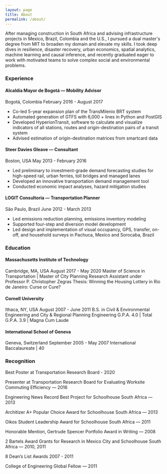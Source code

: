 ```yaml
---
layout: page
title: About
permalink: /about/
---
```


After managing construction in South Africa and advising infrastructure projects in Mexico, Brazil, Colombia and the U.S., I pursued a dual master's degree from MIT to broaden my domain and elevate my skills. I took deep dives in resilience, disaster recovery, urban economics, spatial analytics, machine learning and causal inference, and recently graduated eager to work with motivated teams to solve complex social and environmental problems. 

### Experience

#### Alcaldía Mayor de Bogotá — Mobility Advisor
Bogotá, Colombia
February 2016 - August 2017
- Co-led 5-year expansion plan of the TransMilenio BRT system
- Automated generation of GTFS with 6,000 + lines in Python and PostGIS
- Developed HyperionTransit, software to calculate and visualize indicators
of all stations, routes and origin-destination pairs of a transit system
- Advised estimation of origin-destination matrices from smartcard data

#### Steer Davies Gleave — Consultant
Boston, USA
May 2013 - February 2016
- Led preliminary to investment-grade demand forecasting studies for
high-speed rail, urban ferries, toll bridges and managed lanes
- Developed an innovative transportation demand management tool
- Conducted economic impact analyses, hazard mitigation studies

#### LOGIT Consultoria — Transportation Planner
São Paulo, Brazil
June 2012 - March 2013
- Led emissions reduction planning, emissions inventory modeling
- Supported four-step and diversion model development
- Led design and implementation of visual occupancy, GPS, transfer, on-off,
and household surveys in Pachuca, Mexico and Sorocaba, Brazil

### Education

#### Massachusetts Institute of Technology
Cambridge, MA, USA
August 2017 - May 2020
Master of Science in Transportation | Master of City Planning
Research Assistant under Professor P. Christopher Zegras
Thesis: Winning the Housing Lottery in Rio de Janeiro: Curse or Cure?

#### Cornell University
Ithaca, NY, USA
August 2007 - June 2011
B.S. in Civil & Environmental Engineering and City & Regional Planning
Engineering G.P.A. 4.0 | Total G.P.A. 3.9 | Magna Cum Laude

#### International School of Geneva
Geneva, Switzerland
September 2005 - May 2007
International Baccalaureate | 40

### Recognition

Best Poster at Transportation Research
Board - 2020

Presenter at
Transportation Research
Board for Evaluating
Worksite Commuting
Efficiency — 2016

Engineering News Record
Best Project for
Schoolhouse South
Africa — 2013

Architizer A+ Popular
Choice Award for
Schoolhouse South
Africa — 2013

Oikos Student Leadership
Award for Schoolhouse
South Africa — 2011

Honorable Mention,
Gertrude Spencer Portfolio
Award in Writing — 2008

2 Bartels Award Grants
for Research in Mexico City
and Schoolhouse South
Africa — 2010, 2011

8 Dean’s List Awards
2007 - 2011

College of Engineering
Global Fellow — 2011